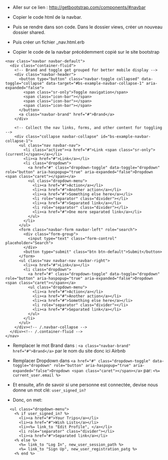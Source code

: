 - Aller sur ce lien : http://getbootstrap.com/components/#navbar

- Copier le code html de la navbar.

- Puis se rendre dans son code. Dans le dossier views, créer un nouveau dossier shared.

- Puis créer un fichier _nav.html.erb

- Copier le code de la navbar précédemment copié sur le site bootstrap
```
<nav class="navbar navbar-default">
  <div class="container-fluid">
    <!-- Brand and toggle get grouped for better mobile display -->
    <div class="navbar-header">
      <button type="button" class="navbar-toggle collapsed" data-toggle="collapse" data-target="#bs-example-navbar-collapse-1" aria-expanded="false">
        <span class="sr-only">Toggle navigation</span>
        <span class="icon-bar"></span>
        <span class="icon-bar"></span>
        <span class="icon-bar"></span>
      </button>
      <a class="navbar-brand" href="#">Brand</a>
    </div>

    <!-- Collect the nav links, forms, and other content for toggling -->
    <div class="collapse navbar-collapse" id="bs-example-navbar-collapse-1">
      <ul class="nav navbar-nav">
        <li class="active"><a href="#">Link <span class="sr-only">(current)</span></a></li>
        <li><a href="#">Link</a></li>
        <li class="dropdown">
          <a href="#" class="dropdown-toggle" data-toggle="dropdown" role="button" aria-haspopup="true" aria-expanded="false">Dropdown <span class="caret"></span></a>
          <ul class="dropdown-menu">
            <li><a href="#">Action</a></li>
            <li><a href="#">Another action</a></li>
            <li><a href="#">Something else here</a></li>
            <li role="separator" class="divider"></li>
            <li><a href="#">Separated link</a></li>
            <li role="separator" class="divider"></li>
            <li><a href="#">One more separated link</a></li>
          </ul>
        </li>
      </ul>
      <form class="navbar-form navbar-left" role="search">
        <div class="form-group">
          <input type="text" class="form-control" placeholder="Search">
        </div>
        <button type="submit" class="btn btn-default">Submit</button>
      </form>
      <ul class="nav navbar-nav navbar-right">
        <li><a href="#">Link</a></li>
        <li class="dropdown">
          <a href="#" class="dropdown-toggle" data-toggle="dropdown" role="button" aria-haspopup="true" aria-expanded="false">Dropdown <span class="caret"></span></a>
          <ul class="dropdown-menu">
            <li><a href="#">Action</a></li>
            <li><a href="#">Another action</a></li>
            <li><a href="#">Something else here</a></li>
            <li role="separator" class="divider"></li>
            <li><a href="#">Separated link</a></li>
          </ul>
        </li>
      </ul>
    </div><!-- /.navbar-collapse -->
  </div><!-- /.container-fluid -->
</nav>
```

- Remplacer le mot Brand dans : ```<a class="navbar-brand" href="#">Brand</a>```
par le nom du site donc ici Airbnb

- Remplacer Dropdown dans ```<a href="#" class="dropdown-toggle" data-toggle="dropdown" role="button" aria-haspopup="true" aria-expanded="false">Dropdown <span class="caret"></span></a>```
par: ```<%= current_user.email %>```

- Et ensuite, afin de savoir si une personne est connectée, devise nous donne un mot clé: ```user_signed_in?```

- Donc, on met: 
```
  <ul class="dropdown-menu">
    <% if user_signed_in? %>
      <li><a href="#">Your Trips</a></li>
      <li><a href="#">Wish Lists</a></li>
      <li><%= link_to "Edit Profile", </a></li>
      <li role="separator" class="divider"></li>
      <li><a href="#">Separated link</a></li>
    <% else %>
      <%= link_to "Log In", new_user_session_path %>
      <%= link_to "Sign Up", new_user_registration_patg %>
    <% end %>
    
   ``` 
          

